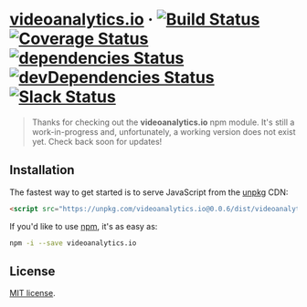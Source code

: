 # [videoanalytics.io](https://github.com/adamstankiewicz/videoanalytics.io) &middot; [![Build Status](https://travis-ci.org/adamstankiewicz/videoanalytics.io.svg?branch=master)](https://travis-ci.org/adamstankiewicz/videoanalytics.io) [![Coverage Status](https://coveralls.io/repos/github/adamstankiewicz/videoanalytics.io/badge.svg?branch=master)](https://coveralls.io/github/adamstankiewicz/videoanalytics.io?branch=master) [![dependencies Status](https://david-dm.org/adamstankiewicz/videoanalytics.io/status.svg)](https://david-dm.org/adamstankiewicz/videoanalytics.io) [![devDependencies Status](https://david-dm.org/adamstankiewicz/videoanalytics.io/dev-status.svg)](https://david-dm.org/adamstankiewicz/videoanalytics.io?type=dev) [![Slack Status](http://videoanalytics-slack.herokuapp.com/badge.svg)](http://videoanalytics-slack.herokuapp.com)

> Thanks for checking out the **videoanalytics.io** npm module. It's still a work-in-progress and, unfortunately, a working version does not exist yet. Check back soon for updates!

## Installation

The fastest way to get started is to serve JavaScript from the [unpkg](https://unpkg.com/) CDN:

```html
<script src="https://unpkg.com/videoanalytics.io@0.0.6/dist/videoanalytics.io.min.js"></script>
```

If you'd like to use [npm](https://www.npmjs.com/), it's as easy as:

```sh
npm -i --save videoanalytics.io
```

## License
[MIT license](LICENSE).
